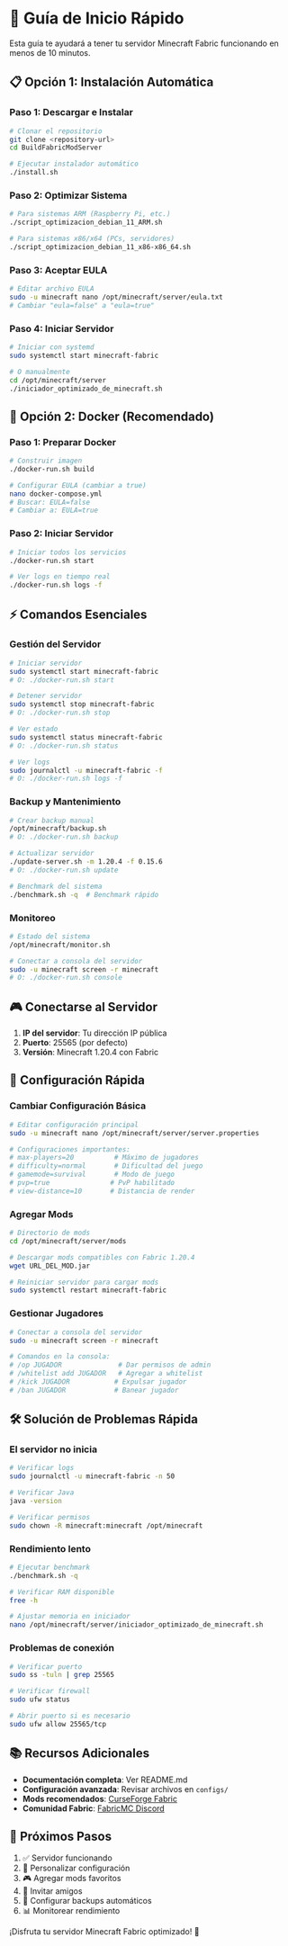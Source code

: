 # 🚀 Guía de Inicio Rápido

Esta guía te ayudará a tener tu servidor Minecraft Fabric funcionando en menos de 10 minutos.

## 📋 Opción 1: Instalación Automática

### Paso 1: Descargar e Instalar
```bash
# Clonar el repositorio
git clone <repository-url>
cd BuildFabricModServer

# Ejecutar instalador automático
./install.sh
```

### Paso 2: Optimizar Sistema
```bash
# Para sistemas ARM (Raspberry Pi, etc.)
./script_optimizacion_debian_11_ARM.sh

# Para sistemas x86/x64 (PCs, servidores)
./script_optimizacion_debian_11_x86-x86_64.sh
```

### Paso 3: Aceptar EULA
```bash
# Editar archivo EULA
sudo -u minecraft nano /opt/minecraft/server/eula.txt
# Cambiar "eula=false" a "eula=true"
```

### Paso 4: Iniciar Servidor
```bash
# Iniciar con systemd
sudo systemctl start minecraft-fabric

# O manualmente
cd /opt/minecraft/server
./iniciador_optimizado_de_minecraft.sh
```

## 🐳 Opción 2: Docker (Recomendado)

### Paso 1: Preparar Docker
```bash
# Construir imagen
./docker-run.sh build

# Configurar EULA (cambiar a true)
nano docker-compose.yml
# Buscar: EULA=false
# Cambiar a: EULA=true
```

### Paso 2: Iniciar Servidor
```bash
# Iniciar todos los servicios
./docker-run.sh start

# Ver logs en tiempo real
./docker-run.sh logs -f
```

## ⚡ Comandos Esenciales

### Gestión del Servidor
```bash
# Iniciar servidor
sudo systemctl start minecraft-fabric
# O: ./docker-run.sh start

# Detener servidor
sudo systemctl stop minecraft-fabric
# O: ./docker-run.sh stop

# Ver estado
sudo systemctl status minecraft-fabric
# O: ./docker-run.sh status

# Ver logs
sudo journalctl -u minecraft-fabric -f
# O: ./docker-run.sh logs -f
```

### Backup y Mantenimiento
```bash
# Crear backup manual
/opt/minecraft/backup.sh
# O: ./docker-run.sh backup

# Actualizar servidor
./update-server.sh -m 1.20.4 -f 0.15.6
# O: ./docker-run.sh update

# Benchmark del sistema
./benchmark.sh -q  # Benchmark rápido
```

### Monitoreo
```bash
# Estado del sistema
/opt/minecraft/monitor.sh

# Conectar a consola del servidor
sudo -u minecraft screen -r minecraft
# O: ./docker-run.sh console
```

## 🎮 Conectarse al Servidor

1. **IP del servidor**: Tu dirección IP pública
2. **Puerto**: 25565 (por defecto)
3. **Versión**: Minecraft 1.20.4 con Fabric

## 🔧 Configuración Rápida

### Cambiar Configuración Básica
```bash
# Editar configuración principal
sudo -u minecraft nano /opt/minecraft/server/server.properties

# Configuraciones importantes:
# max-players=20          # Máximo de jugadores
# difficulty=normal       # Dificultad del juego
# gamemode=survival       # Modo de juego
# pvp=true               # PvP habilitado
# view-distance=10       # Distancia de render
```

### Agregar Mods
```bash
# Directorio de mods
cd /opt/minecraft/server/mods

# Descargar mods compatibles con Fabric 1.20.4
wget URL_DEL_MOD.jar

# Reiniciar servidor para cargar mods
sudo systemctl restart minecraft-fabric
```

### Gestionar Jugadores
```bash
# Conectar a consola del servidor
sudo -u minecraft screen -r minecraft

# Comandos en la consola:
# /op JUGADOR              # Dar permisos de admin
# /whitelist add JUGADOR   # Agregar a whitelist
# /kick JUGADOR           # Expulsar jugador
# /ban JUGADOR            # Banear jugador
```

## 🛠️ Solución de Problemas Rápida

### El servidor no inicia
```bash
# Verificar logs
sudo journalctl -u minecraft-fabric -n 50

# Verificar Java
java -version

# Verificar permisos
sudo chown -R minecraft:minecraft /opt/minecraft
```

### Rendimiento lento
```bash
# Ejecutar benchmark
./benchmark.sh -q

# Verificar RAM disponible
free -h

# Ajustar memoria en iniciador
nano /opt/minecraft/server/iniciador_optimizado_de_minecraft.sh
```

### Problemas de conexión
```bash
# Verificar puerto
sudo ss -tuln | grep 25565

# Verificar firewall
sudo ufw status

# Abrir puerto si es necesario
sudo ufw allow 25565/tcp
```

## 📚 Recursos Adicionales

- **Documentación completa**: Ver README.md
- **Configuración avanzada**: Revisar archivos en `configs/`
- **Mods recomendados**: [CurseForge Fabric](https://www.curseforge.com/minecraft/modpacks)
- **Comunidad Fabric**: [FabricMC Discord](https://discord.gg/v6v4pMv)

## 🎯 Próximos Pasos

1. ✅ Servidor funcionando
2. 🔧 Personalizar configuración
3. 🎮 Agregar mods favoritos
4. 👥 Invitar amigos
5. 💾 Configurar backups automáticos
6. 📊 Monitorear rendimiento

¡Disfruta tu servidor Minecraft Fabric optimizado! 🎉